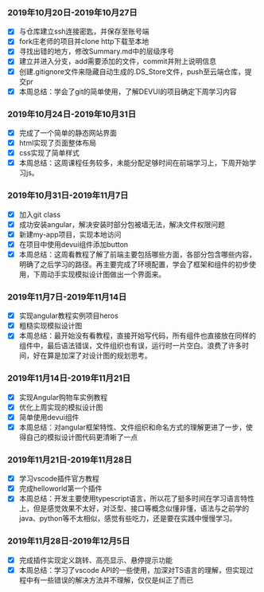 ### <i class="icon-chevron-sign-left"></i>  2019年10月20日-2019年10月27日
- [x] 与仓库建立ssh连接密匙，并保存至账号端
- [x] fork庄老师的项目并clone http下载至本地
- [x] 寻找出错的地方，修改Summary.md中的层级序号
- [x] 建立并进入分支，add需要添加的文件，commit并附上说明信息
- [x] 创建.gitignore文件来隐藏自动生成的.DS_Store文件，push至云端仓库，提交pr
- [x] 本周总结：学会了git的简单使用，了解DEVUI的项目确定下周学习内容

### <i class="icon-chevron-sign-left"></i>  2019年10月24日-2019年10月31日
- [x] 完成了一个简单的静态网站界面
- [x] html实现了页面整体布局
- [x] css实现了简单样式
- [x] 本周总结：这周课程任务较多，未能分配足够时间在前端学习上，下周开始学习js。

### <i class="icon-chevron-sign-left"></i>  2019年10月31日-2019年11月7日
- [x] 加入git class
- [x] 成功安装angular，解决安装时部分包被墙无法，解决文件权限问题
- [x] 新建my-app项目，实现本地访问
- [x] 在项目中使用devui组件添加button
- [x] 本周总结：这周看教程了解了前端主要包括哪些方面，各部分包含哪些内容，明确了之后学习的路径。再主要完成了环境配置，学会了框架和组件的初步使用，下周动手实现模拟设计图做出一个界面来。

### <i class="icon-chevron-sign-left"></i>  2019年11月7日-2019年11月14日
- [x] 实现angular教程实例项目heros
- [x] 粗糙实现模拟设计图
- [x] 本周总结：最开始没有看教程，直接开始写代码，所有组件也直接放在同样的组件中，最后语法错误，文件组织也有误，运行时一片空白。浪费了许多时间，好在算是加深了对设计图的规划思考。

### <i class="icon-chevron-sign-left"></i>  2019年11月14日-2019年11月21日
- [x] 实现Angular购物车实例教程
- [x] 优化上周实现的模拟设计图
- [x] 简单使用devui组件
- [x] 本周总结：对angular框架特性、文件组织和命名方式的理解更进了一步，使得自己的模拟设计图代码更清晰了一点

### <i class="icon-chevron-sign-left"></i>  2019年11月21日-2019年11月28日
- [x] 学习vscode插件官方教程
- [x] 完成helloworld第一个插件
- [x] 本周总结：开发主要使用typescript语言，所以花了挺多时间在学习语言特性上，但是感觉效果不太好，对泛型、接口等概念似懂非懂，语法与之前学的java、python等不太相似，感觉有些吃力，还是要在实践中慢慢学习。

### <i class="icon-chevron-sign-left"></i>  2019年11月28日-2019年12月5日
- [x] 完成插件实现定义跳转、高亮显示、悬停提示功能
- [x] 本周总结：学习了vscode API的一些使用，加深对TS语言的理解，但实现过程中有一些错误的解决方法并不理解，仅仅是纠正了而已

